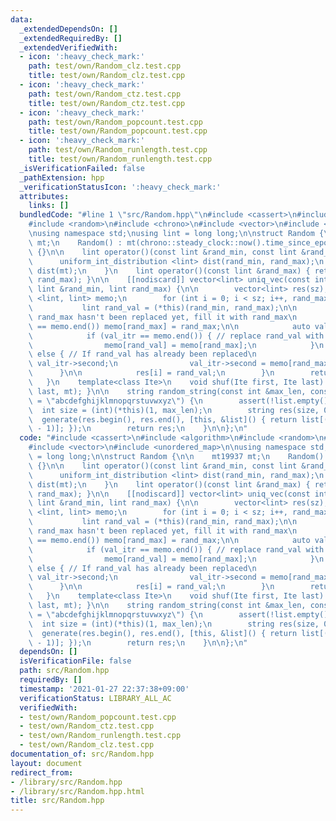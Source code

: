 ```yaml
---
data:
  _extendedDependsOn: []
  _extendedRequiredBy: []
  _extendedVerifiedWith:
  - icon: ':heavy_check_mark:'
    path: test/own/Random_clz.test.cpp
    title: test/own/Random_clz.test.cpp
  - icon: ':heavy_check_mark:'
    path: test/own/Random_ctz.test.cpp
    title: test/own/Random_ctz.test.cpp
  - icon: ':heavy_check_mark:'
    path: test/own/Random_popcount.test.cpp
    title: test/own/Random_popcount.test.cpp
  - icon: ':heavy_check_mark:'
    path: test/own/Random_runlength.test.cpp
    title: test/own/Random_runlength.test.cpp
  _isVerificationFailed: false
  _pathExtension: hpp
  _verificationStatusIcon: ':heavy_check_mark:'
  attributes:
    links: []
  bundledCode: "#line 1 \"src/Random.hpp\"\n#include <cassert>\n#include <algorithm>\n\
    #include <random>\n#include <chrono>\n#include <vector>\n#include <unordered_map>\n\
    \nusing namespace std;\nusing lint = long long;\n\nstruct Random {\n\n    mt19937\
    \ mt;\n    Random() : mt(chrono::steady_clock::now().time_since_epoch().count())\
    \ {}\n\n    lint operator()(const lint &rand_min, const lint &rand_max) {\n  \
    \      uniform_int_distribution <lint> dist(rand_min, rand_max);\n        return\
    \ dist(mt);\n    }\n    lint operator()(const lint &rand_max) { return (*this)(0LL,\
    \ rand_max); }\n\n    [[nodiscard]] vector<lint> uniq_vec(const int &sz, const\
    \ lint &rand_min, lint rand_max) {\n\n        vector<lint> res(sz);\n        unordered_map\
    \ <lint, lint> memo;\n        for (int i = 0; i < sz; i++, rand_max--) {\n\n \
    \           lint rand_val = (*this)(rand_min, rand_max);\n\n            // If\
    \ rand_max hasn't been replaced yet, fill it with rand_max\n            if (memo.find(rand_max)\
    \ == memo.end()) memo[rand_max] = rand_max;\n\n            auto val_itr = memo.find(rand_val);\n\
    \            if (val_itr == memo.end()) { // replace rand_val with rand_max\n\
    \                memo[rand_val] = memo[rand_max];\n            }\n           \
    \ else { // If rand_val has already been replaced\n                rand_val =\
    \ val_itr->second;\n                val_itr->second = memo[rand_max];\n      \
    \      }\n\n            res[i] = rand_val;\n        }\n        return res;\n \
    \   }\n    template<class Ite>\n    void shuf(Ite first, Ite last) { shuffle(first,\
    \ last, mt); }\n\n    string random_string(const int &max_len, const string list\
    \ = \"abcdefghijklmnopqrstuvwxyz\") {\n        assert(!list.empty());\n      \
    \  int size = (int)(*this)(1, max_len);\n        string res(size, 0);\n      \
    \  generate(res.begin(), res.end(), [this, &list]() { return list[(*this)((int)list.size()\
    \ - 1)]; });\n        return res;\n    }\n\n};\n"
  code: "#include <cassert>\n#include <algorithm>\n#include <random>\n#include <chrono>\n\
    #include <vector>\n#include <unordered_map>\n\nusing namespace std;\nusing lint\
    \ = long long;\n\nstruct Random {\n\n    mt19937 mt;\n    Random() : mt(chrono::steady_clock::now().time_since_epoch().count())\
    \ {}\n\n    lint operator()(const lint &rand_min, const lint &rand_max) {\n  \
    \      uniform_int_distribution <lint> dist(rand_min, rand_max);\n        return\
    \ dist(mt);\n    }\n    lint operator()(const lint &rand_max) { return (*this)(0LL,\
    \ rand_max); }\n\n    [[nodiscard]] vector<lint> uniq_vec(const int &sz, const\
    \ lint &rand_min, lint rand_max) {\n\n        vector<lint> res(sz);\n        unordered_map\
    \ <lint, lint> memo;\n        for (int i = 0; i < sz; i++, rand_max--) {\n\n \
    \           lint rand_val = (*this)(rand_min, rand_max);\n\n            // If\
    \ rand_max hasn't been replaced yet, fill it with rand_max\n            if (memo.find(rand_max)\
    \ == memo.end()) memo[rand_max] = rand_max;\n\n            auto val_itr = memo.find(rand_val);\n\
    \            if (val_itr == memo.end()) { // replace rand_val with rand_max\n\
    \                memo[rand_val] = memo[rand_max];\n            }\n           \
    \ else { // If rand_val has already been replaced\n                rand_val =\
    \ val_itr->second;\n                val_itr->second = memo[rand_max];\n      \
    \      }\n\n            res[i] = rand_val;\n        }\n        return res;\n \
    \   }\n    template<class Ite>\n    void shuf(Ite first, Ite last) { shuffle(first,\
    \ last, mt); }\n\n    string random_string(const int &max_len, const string list\
    \ = \"abcdefghijklmnopqrstuvwxyz\") {\n        assert(!list.empty());\n      \
    \  int size = (int)(*this)(1, max_len);\n        string res(size, 0);\n      \
    \  generate(res.begin(), res.end(), [this, &list]() { return list[(*this)((int)list.size()\
    \ - 1)]; });\n        return res;\n    }\n\n};\n"
  dependsOn: []
  isVerificationFile: false
  path: src/Random.hpp
  requiredBy: []
  timestamp: '2021-01-27 22:37:38+09:00'
  verificationStatus: LIBRARY_ALL_AC
  verifiedWith:
  - test/own/Random_popcount.test.cpp
  - test/own/Random_ctz.test.cpp
  - test/own/Random_runlength.test.cpp
  - test/own/Random_clz.test.cpp
documentation_of: src/Random.hpp
layout: document
redirect_from:
- /library/src/Random.hpp
- /library/src/Random.hpp.html
title: src/Random.hpp
---
```


